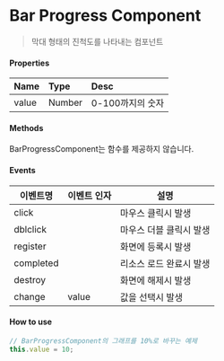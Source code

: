# Bar Progress Component
> 막대 형태의 진척도를 나타내는 컴포넌트

#### Properties
| Name       | Type    | Desc                                                |
| :--------- | :------ | :-------------------------------------------------- |
| value   | Number | 0-100까지의 숫자                                 |

#### Methods
BarProgressComponent는 함수를 제공하지 않습니다.

#### Events
|이벤트명|이벤트 인자|설명|
|---|---|---|
|click||마우스 클릭시 발생|
|dblclick||마우스 더블 클릭시 발생|
|register||화면에 등록시 발생|
|completed||리소스 로드 완료시 발생|
|destroy||화면에 해제시 발생|
|change|value|값을 선택시 발생|

#### How to use
<!-- js-console -->
```js
// BarProgressComponent의 그래프를 10%로 바꾸는 예제
this.value = 10;
```